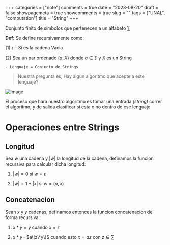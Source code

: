 +++
categories = ["note"]
comments = true
date = "2023-08-20"
draft = false
showpagemeta = true
showcomments = true
slug = ""
tags = ["UNAL", "computation"]
title = "String"
+++

Conjunto finito de simbolos que pertenecen a un alfabeto $\sum$

**Def:** Se define recursivamente como:

(1) $\epsilon$ - Si es la cadena Vacia

(2) Sea un par ordenado $(a, X)$ donde $a \in \sum$ y $X$ es un String


    - Lenguaje = Conjunto de Strings


> Nuestra pregunta es, Hay algun algoritmo que acepte a este lenguaje?

![Image](https://static.platzi.com/media/articlases/Images/complejidad_algoritmica01.PNG)

El proceso que hara nuestro algoritmo es tomar una entrada *(string)* correr el algoritmo, y de salida clasificar si esta o no dentro de ese lenguaje

# Operaciones entre Strings

## Longitud 
Sea $w$ una cadena y $|w|$ la longitud de la cadena, definamos la funcion recursiva para calcular dicha longitud:

1. $|w| = 0$ si $w=\epsilon$

2. $|w| = 1+|x|$ si $w = (a,x)$


## Concatenacion
Sean $x$ y $y$ cadenas, definamos entonces la funcion concatenacion de forma recursiva:

1. $x*y = y$ cuando $x=\epsilon$

2. $x*y=$  $a\(z\*y\)$ cuando esto $x = az$ con $z\in\sum$



